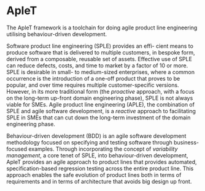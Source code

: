 # ApleT

The ApleT framework is a toolchain for doing agile product line engineering
utilising behaviour-driven development.

Software product line engineering (SPLE) provides an effi-
cient means to produce software that is delivered to multiple
customers, in bespoke form, derived from a composable,
reusable set of assets. Effective use of SPLE can
reduce defects, costs, and time to market by a factor of 10
or more. SPLE is desirable in small- to medium-sized
enterprises, where a common occurrence is the introduction
of a one-off product that proves to be popular, and over time
requires multiple customer-specific versions. However,
in its more traditional form (the *proactive* approach, with a
focus on the long-term up-front domain engineering phase),
SPLE is not always viable for SMEs. Agile product
line engineering (APLE), the combination of SPLE and agile
software development, is a *reactive* approach to facilitating
SPLE in SMEs that can cut down the long-term investment
of the domain engineering phase.

Behaviour-driven development (BDD) is an agile software
development methodology focused on specifying and testing
software through business-focused examples. Through incorporating
the concept of *variability management*, a core tenet of
SPLE, into behaviour-driven development, ApleT
provides an agile approach to product lines that provides automated,
specification-based regression testing across the entire product
line. This approach enables the safe evolution of product lines
both in terms of requirements and in terms of architecture that avoids 
big design up front.
